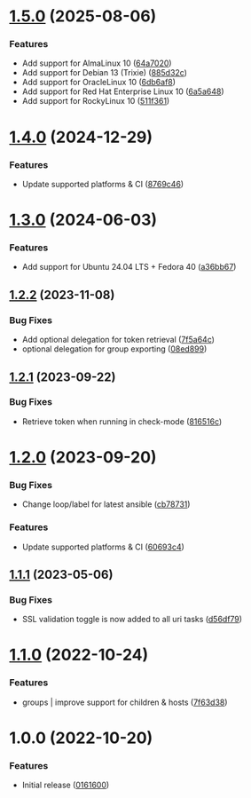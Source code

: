 # [1.5.0](https://github.com/de-it-krachten/ansible-role-awx_export/compare/v1.4.0...v1.5.0) (2025-08-06)


### Features

* Add support for AlmaLinux 10 ([64a7020](https://github.com/de-it-krachten/ansible-role-awx_export/commit/64a70203420dbb5ac64f94cd760e030e8576156a))
* Add support for Debian 13 (Trixie) ([885d32c](https://github.com/de-it-krachten/ansible-role-awx_export/commit/885d32c71417af03d29a804169b3b0dfec4232bd))
* Add support for OracleLinux 10 ([6db6af8](https://github.com/de-it-krachten/ansible-role-awx_export/commit/6db6af8ba800844cae1f9296a6553cb0a8045743))
* Add support for Red Hat Enterprise Linux 10 ([6a5a648](https://github.com/de-it-krachten/ansible-role-awx_export/commit/6a5a6485c006c35a1496a2598b7ffadad80fd39b))
* Add support for RockyLinux 10 ([511f361](https://github.com/de-it-krachten/ansible-role-awx_export/commit/511f361757cb4bbd3c6a94ce45ce7ed282a03f66))

# [1.4.0](https://github.com/de-it-krachten/ansible-role-awx_export/compare/v1.3.0...v1.4.0) (2024-12-29)


### Features

* Update supported platforms & CI ([8769c46](https://github.com/de-it-krachten/ansible-role-awx_export/commit/8769c46ccdebc00608c84b00f5e86ae4d4e66cc8))

# [1.3.0](https://github.com/de-it-krachten/ansible-role-awx_export/compare/v1.2.2...v1.3.0) (2024-06-03)


### Features

* Add support for Ubuntu 24.04 LTS + Fedora 40 ([a36bb67](https://github.com/de-it-krachten/ansible-role-awx_export/commit/a36bb675ada3f8f7f51bee12ee88034f66f784b0))

## [1.2.2](https://github.com/de-it-krachten/ansible-role-awx_export/compare/v1.2.1...v1.2.2) (2023-11-08)


### Bug Fixes

* Add optional delegation for token retrieval ([7f5a64c](https://github.com/de-it-krachten/ansible-role-awx_export/commit/7f5a64cab0e9e415a4e209d5ea91920153cc523b))
* optional delegation for group exporting ([08ed899](https://github.com/de-it-krachten/ansible-role-awx_export/commit/08ed89983037b379bacbbc361cc2c675ba27aab9))

## [1.2.1](https://github.com/de-it-krachten/ansible-role-awx_export/compare/v1.2.0...v1.2.1) (2023-09-22)


### Bug Fixes

* Retrieve token when running in check-mode ([816516c](https://github.com/de-it-krachten/ansible-role-awx_export/commit/816516cd2344668a6c5430054dc686e4cf430770))

# [1.2.0](https://github.com/de-it-krachten/ansible-role-awx_export/compare/v1.1.1...v1.2.0) (2023-09-20)


### Bug Fixes

* Change loop/label for latest ansible ([cb78731](https://github.com/de-it-krachten/ansible-role-awx_export/commit/cb78731d6641776620ee62ef91af17b5947c5482))


### Features

* Update supported platforms & CI ([60693c4](https://github.com/de-it-krachten/ansible-role-awx_export/commit/60693c425bbd5b37c50beac12972fa12927255bd))

## [1.1.1](https://github.com/de-it-krachten/ansible-role-awx_export/compare/v1.1.0...v1.1.1) (2023-05-06)


### Bug Fixes

* SSL validation toggle is now added to all uri tasks ([d56df79](https://github.com/de-it-krachten/ansible-role-awx_export/commit/d56df79d69254b5f74459fc0a80468eb0617aaad))

# [1.1.0](https://github.com/de-it-krachten/ansible-role-awx_export/compare/v1.0.0...v1.1.0) (2022-10-24)


### Features

* groups | improve support for children & hosts ([7f63d38](https://github.com/de-it-krachten/ansible-role-awx_export/commit/7f63d38c4b1a48b5b8faf5dd28187a30bb24fd29))

# 1.0.0 (2022-10-20)


### Features

* Initial release ([0161600](https://github.com/de-it-krachten/ansible-role-awx_export/commit/016160051a37eba86ef59ed218e15284584f481c))
